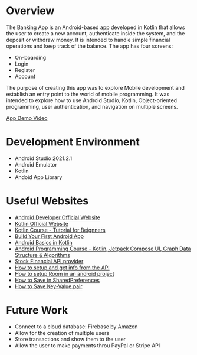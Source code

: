 # Overview
The Banking App is an Android-based app developed in Kotlin that allows the user to create a new account, authenticate inside the system, and the deposit or withdraw money. It is intended to handle simple financial operations and keep track of the balance. The app has four screens:
* On-boarding
* Login
* Register
* Account

The purpose of creating this app was to explore Mobile development and establish an entry point to the world of mobile programming. It was intended to explore how to use Android Studio, Kotlin, Object-oriented programming, user authentication, and navigation on multiple screens. 

[App Demo Video](http://youtube.link.goes.here)

# Development Environment
* Android Studio 2021.2.1
* Android Emulator
* Kotlin
* Andoid App Library

# Useful Websites

* [Android Developer Official Website](https://developer.android.com/)
* [Kotlin Official Website](https://developer.android.com/kotlin?gclid=Cj0KCQjw3v6SBhCsARIsACyrRAkqDUWR1rVVewlPKiWQNAo7PcZGXj7W8ZjQu8lBjdcr3ER2neNJ-p0aArCgEALw_wcB&gclsrc=aw.ds)
* [Kotlin Course - Tutorial for Beignners](https://www.youtube.com/watch?v=F9UC9DY-vIU)
* [Build Your First Android App](https://developer.android.com/training/basics/firstapp)
* [Android Basics in Kotlin](https://developer.android.com/courses/android-basics-kotlin/course)
* [Android Programming Course - Kotlin, Jetpack Compose UI, Graph Data Structure & Algorithms](https://youtu.be/bo_LP6QOUio)
* [Stock Financial API provider](https://iexcloud.io/)
* [How to setup and get info from the API](https://cs50.harvard.edu/x/2022/psets/9/finance/)
* [How to setup Room in an android project](https://www.youtube.com/watch?v=Shh0N45S4hE)
* [How to Save in SharedPreferences](https://youtu.be/REISQd3I4RU)
* [How to Save Key-Value pair](https://developer.android.com/training/data-storage/shared-preferences#kotlin)

# Future Work
* Connect to a cloud database: Firebase by Amazon
* Allow for the creation of multiple users
* Store transactions and show them to the user
* Allow the user to make payments throu PayPal or Stripe API
